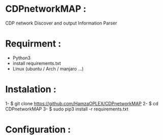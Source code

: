 # CDPnetworkMAP :
CDP network Discover and output Information Parser


# Requirment :

- Python3
- install requirements.txt
- Linux (ubuntu / Arch / manjaro ...)

# Instalation :

1- $ git clone https://github.com/HamzaOPLEX/CDPnetworkMAP
2- $ cd CDPnetworkMAP
3- $ sudo pip3 install -r requirements.txt

# Configuration :
